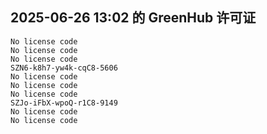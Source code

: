 ## 2025-06-26 13:02 的 GreenHub 许可证
```
No license code
No license code
No license code
SZN6-k8h7-yw4k-cqC8-5606
No license code
No license code
No license code
SZJo-iFbX-wpoQ-r1C8-9149
No license code
No license code
```

